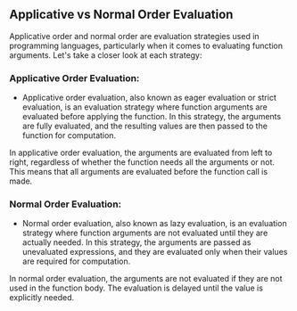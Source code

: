 ## Applicative vs Normal Order Evaluation

Applicative order and normal order are evaluation strategies used in programming languages, particularly when it
comes to evaluating function arguments. Let's take a closer look at each strategy:

### Applicative Order Evaluation:

- Applicative order evaluation, also known as eager evaluation or strict evaluation, is an evaluation strategy where function arguments are evaluated before applying the function. In this strategy, the arguments are fully evaluated, and the resulting values are then passed to the function for computation.

In applicative order evaluation, the arguments are evaluated from left to right, regardless of whether the function needs all the arguments or not. This means that all arguments are evaluated before the function call is made.

### Normal Order Evaluation:

- Normal order evaluation, also known as lazy evaluation, is an evaluation strategy where function arguments are not evaluated until they are actually needed. In this strategy, the arguments are passed as unevaluated expressions, and they are evaluated only when their values are required for computation.

In normal order evaluation, the arguments are not evaluated if they are not used in the function body. The evaluation is delayed until the value is explicitly needed.
